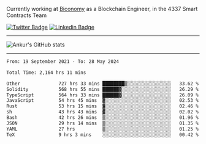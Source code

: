 Currently working at [Biconomy](https://biconomy.io/) as a Blockchain Engineer, in the 4337 Smart Contracts Team

 [![Twitter Badge](https://img.shields.io/badge/-@ankurdubey521-1ca0f1?style=flat-square&labelColor=1ca0f1&logo=twitter&logoColor=white&link=https://twitter.com/ankurdubey521)](https://twitter.com/ankurdubey521) [![Linkedin Badge](https://img.shields.io/badge/-ankurdubey521-blue?style=flat-square&logo=Linkedin&logoColor=white&link=https://www.linkedin.com/in/ankurdubey521/)](https://www.linkedin.com/in/ankurdubey521/)

<hr/>

![Ankur's GitHub stats](https://github-readme-stats.vercel.app/api?username=ankurdubey521&count_private=true&theme=radical)

<hr/>

<!--START_SECTION:waka-->

```txt
From: 19 September 2021 - To: 28 May 2024

Total Time: 2,164 hrs 11 mins

Other              727 hrs 33 mins ████████▒░░░░░░░░░░░░░░░░   33.62 %
Solidity           568 hrs 55 mins ██████▓░░░░░░░░░░░░░░░░░░   26.29 %
TypeScript         564 hrs 33 mins ██████▓░░░░░░░░░░░░░░░░░░   26.09 %
JavaScript         54 hrs 45 mins  ▓░░░░░░░░░░░░░░░░░░░░░░░░   02.53 %
Rust               53 hrs 15 mins  ▓░░░░░░░░░░░░░░░░░░░░░░░░   02.46 %
sh                 43 hrs 43 mins  ▓░░░░░░░░░░░░░░░░░░░░░░░░   02.02 %
Bash               42 hrs 26 mins  ▒░░░░░░░░░░░░░░░░░░░░░░░░   01.96 %
JSON               29 hrs 14 mins  ▒░░░░░░░░░░░░░░░░░░░░░░░░   01.35 %
YAML               27 hrs          ▒░░░░░░░░░░░░░░░░░░░░░░░░   01.25 %
TeX                9 hrs 3 mins    ░░░░░░░░░░░░░░░░░░░░░░░░░   00.42 %
```

<!--END_SECTION:waka-->
